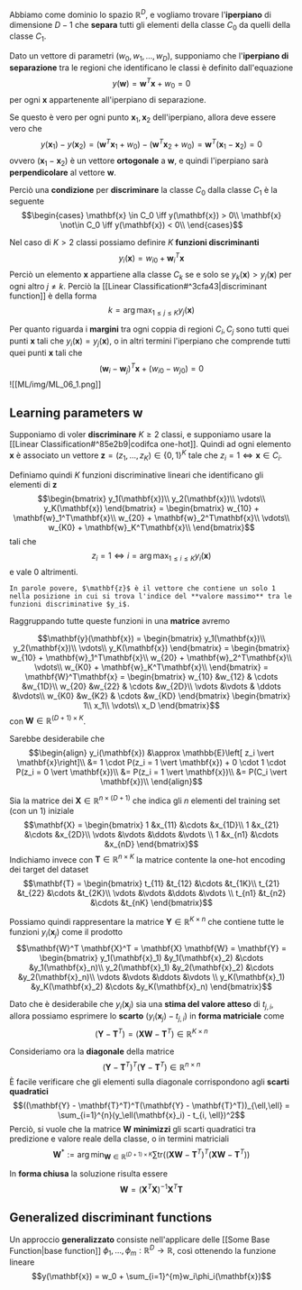 Abbiamo come dominio lo spazio $\mathbb{R}^D$, e vogliamo trovare l'**iperpiano** di dimensione $D-1$ che **separa** tutti gli elementi della classe $C_0$ da quelli della classe $C_1$.

Dato un vettore di parametri $(w_0, w_1, ..., w_D)$, supponiamo che l'**iperpiano di separazione** tra le regioni che identificano le classi è definito dall'equazione $$y(\mathbf{w}) = \mathbf{w}^T\mathbf{x} + w_0 = 0$$ per ogni $\mathbf{x}$ appartenente all'iperpiano di separazione.

Se questo è vero per ogni punto $\mathbf{x}_1, \mathbf{x}_2$ dell'iperpiano, allora deve essere vero che $$y(\mathbf{x}_1) - y(\mathbf{x}_2)= (\mathbf{w}^T\mathbf{x}_1+w_0) - (\mathbf{w}^T\mathbf{x}_2+w_0) = \mathbf{w}^T(\mathbf{x}_1-\mathbf{x}_2) = 0$$ ovvero $(\mathbf{x}_1-\mathbf{x}_2)$ è un vettore **ortogonale** a $\mathbf{w}$, e quindi l'iperpiano sarà **perpendicolare** al vettore $\mathbf{w}$.

Perciò una **condizione** per **discriminare** la classe $C_0$ dalla classe $C_1$ è la seguente $$\begin{cases}
\mathbf{x} \in C_0 \iff y(\mathbf{x}) > 0\\
\mathbf{x} \not\in C_0 \iff y(\mathbf{x}) < 0\\
\end{cases}$$

Nel caso di $K > 2$ classi possiamo definire $K$ **funzioni discriminanti** $$y_i(\mathbf{x}) = w_{i0} + \mathbf{w}_{i}^T\mathbf{x}$$Perciò un elemento $\mathbf{x}$ appartiene alla classe $C_k$ se e solo se $y_k(\mathbf{x}) > y_j(\mathbf{x})$ per ogni altro $j \neq k$.
Perciò la [[Linear Classification#^3cfa43|discriminant function]] è della forma $$k = \arg\max_{1 \leq j \leq K}y_j(\mathbf{x})$$

Per quanto riguarda i **margini** tra ogni coppia di regioni $C_i, C_j$ sono tutti quei punti $\mathbf{x}$ tali che $y_i(\mathbf{x}) = y_j(\mathbf{x})$, o in altri termini l'iperpiano che comprende tutti quei punti $\mathbf{x}$ tali che $$(\mathbf{w}_i - \mathbf{w}_j)^T\mathbf{x}+(w_{i0} - w_{j0}) = 0$$
![[ML/img/ML_06_1.png]]

## Learning parameters $\mathbf{w}$
Supponiamo di voler **discriminare** $K \geq 2$ classi, e supponiamo usare la [[Linear Classification#^85e2b9|codifca one-hot]].
Quindi ad ogni elemento $\mathbf{x}$ è associato un vettore $\mathbf{z} = (z_1, ..., z_K) \in \lbrace 0,1 \rbrace^K$ tale che $z_i = 1 \iff \mathbf{x} \in C_i$.

Definiamo quindi $K$ funzioni discriminative lineari che identificano gli elementi di $\mathbf{z}$ 
$$\begin{bmatrix}
y_1(\mathbf{x})\\
y_2(\mathbf{x})\\
\vdots\\
y_K(\mathbf{x})
\end{bmatrix} = 
\begin{bmatrix}
w_{10} + \mathbf{w}_1^T\mathbf{x}\\
w_{20} + \mathbf{w}_2^T\mathbf{x}\\
\vdots\\
w_{K0} + \mathbf{w}_K^T\mathbf{x}\\
\end{bmatrix}$$ tali che $$z_i = 1 \iff i = \arg \max_{1 \leq i \leq K} y_i(\mathbf{x})$$ e vale 0 altrimenti.

```ad-info
In parole povere, $\mathbf{z}$ è il vettore che contiene un solo 1 nella posizione in cui si trova l'indice del **valore massimo** tra le funzioni discriminative $y_i$.
```

Raggruppando tutte queste funzioni in una **matrice** avremo 

$$\mathbf{y}(\mathbf{x}) = \begin{bmatrix}
y_1(\mathbf{x})\\
y_2(\mathbf{x})\\
\vdots\\
y_K(\mathbf{x})
\end{bmatrix} = 
\begin{bmatrix}
w_{10} + \mathbf{w}_1^T\mathbf{x}\\
w_{20} + \mathbf{w}_2^T\mathbf{x}\\
\vdots\\
w_{K0} + \mathbf{w}_K^T\mathbf{x}\\
\end{bmatrix} = 
\mathbf{W}^T\mathbf{x} = 
\begin{bmatrix}
w_{10} &w_{12} & \cdots &w_{1D}\\
w_{20} &w_{22} & \cdots &w_{2D}\\
\vdots &\vdots & \ddots &\vdots\\
w_{K0} &w_{K2} & \cdots &w_{KD}
\end{bmatrix} 
\begin{bmatrix}
1\\
x_1\\
\vdots\\
x_D
\end{bmatrix}$$ con $\mathbf{W} \in \mathbb{R}^{(D+1) \times K}$.

Sarebbe desiderabile che $$\begin{align}
y_i(\mathbf{x})
&\approx \mathbb{E}\left[ z_i \vert \mathbf{x}\right]\\
&= 1 \cdot P(z_i = 1 \vert \mathbf{x}) + 0 \cdot 1 \cdot P(z_i = 0 \vert \mathbf{x})\\
&= P(z_i = 1 \vert \mathbf{x})\\
&= P(C_i \vert \mathbf{x})\\
\end{align}$$ 

Sia la matrice dei $\mathbf{X} \in \mathbb{R}^{n \times(D+1)}$ che indica gli $n$ elementi del training set (con un 1) iniziale
$$\mathbf{X} = \begin{bmatrix}
1 &x_{11} &\cdots &x_{1D}\\
1 &x_{21} &\cdots &x_{2D}\\
\vdots  &\vdots &\ddots &\vdots \\
1 &x_{n1} &\cdots &x_{nD}
\end{bmatrix}$$
Indichiamo invece con $\mathbf{T} \in \mathbb{R}^{n \times K}$ la matrice contente la one-hot encoding dei target del dataset 
$$\mathbf{T} = \begin{bmatrix}
t_{11} &t_{12} &\cdots &t_{1K}\\
t_{21} &t_{22} &\cdots &t_{2K}\\
\vdots  &\vdots &\ddots &\vdots \\
t_{n1} &t_{n2} &\cdots &t_{nK}
\end{bmatrix}$$


Possiamo quindi rappresentare la matrice $\mathbf{Y} \in \mathbb{R}^{K \times n}$ che contiene tutte le funzioni $y_i(\mathbf{x}_j)$ come il prodotto
$$\mathbf{W}^T \mathbf{X}^T = \mathbf{X} \mathbf{W} = \mathbf{Y} = \begin{bmatrix}
y_1(\mathbf{x}_1) &y_1(\mathbf{x}_2) &\cdots &y_1(\mathbf{x}_n)\\
y_2(\mathbf{x}_1) &y_2(\mathbf{x}_2) &\cdots &y_2(\mathbf{x}_n)\\
\vdots  &\vdots &\ddots &\vdots \\
y_K(\mathbf{x}_1) &y_K(\mathbf{x}_2) &\cdots &y_K(\mathbf{x}_n)
\end{bmatrix}$$

Dato che è desiderabile che $y_i(\mathbf{x}_j)$ sia una **stima del valore atteso** di $t_{j,i}$, allora possiamo esprimere lo **scarto** $(y_i(\mathbf{x}_j) - t_{j,i})$ in **forma matriciale** come
$$(\mathbf{Y} - \mathbf{T}^T) = (\mathbf{X}\mathbf{W} - \mathbf{T}^T) \in \mathbb{R}^{K \times n}$$

Consideriamo ora la **diagonale** della matrice $$(\mathbf{Y} - \mathbf{T}^T)^T(\mathbf{Y} - \mathbf{T}^T) \in\mathbb{R}^{n \times n}$$
È facile verificare che gli elementi sulla diagonale corrispondono agli **scarti quadratici** $$((\mathbf{Y} - \mathbf{T}^T)^T(\mathbf{Y} - \mathbf{T}^T))_{\ell,\ell} = \sum_{i=1}^{n}(y_\ell(\mathbf{x}_i) - t_{i, \ell})^2$$
Perciò, si vuole che la matrice $\mathbf{W}$ **minimizzi** gli scarti quadratici tra predizione e valore reale della classe, o in termini matriciali 
$$\mathbf{W}^* := \arg\min_{\mathbf{W} \in \mathbb{R}^{(D+1) \times K}} \sum \text{tr}\left( (\mathbf{X}\mathbf{W} - \mathbf{T}^T)^T(\mathbf{X}\mathbf{W} - \mathbf{T}^T) \right)$$

In **forma chiusa** la soluzione risulta essere $$\mathbf{W} = (\mathbf{X}^T\mathbf{X})^{-1}\mathbf{X}^T\mathbf{T}$$
## Generalized discriminant functions
Un approccio **generalizzato** consiste nell'applicare delle [[Some Base Function|base function]] $\phi_1, ..., \phi_m: \mathbb{R}^D \to \mathbb{R}$, così ottenendo la funzione lineare $$y(\mathbf{x}) = w_0 + \sum_{i=1}^{m}w_i\phi_i(\mathbf{x})$$
